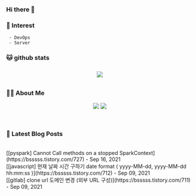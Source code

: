 
### Hi there 👋   

### 📖   Interest   
     - DevOps   
     - Server  

###  🐱 github stats  

<div id="main" align="center">
    <img src="https://github-readme-stats.vercel.app/api?username=qpyu66&hide=stars,contribs&count_private=true&show_icons=true"
        style="height: auto; margin-left: 20px; margin-right: 20px; padding: 10px;"/>
</div>

###  💁‍♀️ About Me  
<p align="center">
    <a href="https://bsssss.tistory.com/"><img src="https://img.shields.io/badge/Blog-FF5722?style=flat-square&logo=Blogger&logoColor=white"/></a>
    <a href="mailto:qpyu66@gmail.com"><img src="https://img.shields.io/badge/Gmail-d14836?style=flat-square&logo=Gmail&logoColor=white&link=qpyu66@gmail.com"/></a>
</p>

<br>

### 📕 Latest Blog Posts   
<br>
[[pyspark] Cannot Call methods on a stopped SparkContext](https://bsssss.tistory.com/727) - Sep 16, 2021<br>
[[javascript] 현재 날짜 시간 구하기 date format ( yyyy-MM-dd, yyyy-MM-dd hh:mm:ss )](https://bsssss.tistory.com/712) - Sep 09, 2021<br>
[[gitlab] clone url 도메인 변경 (외부 URL 구성)](https://bsssss.tistory.com/711) - Sep 09, 2021<br>
